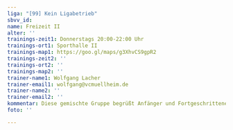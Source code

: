 ```yaml
---
liga: "[99] Kein Ligabetrieb"
sbvv_id: 
name: Freizeit II
alter: ''
trainings-zeit1: Donnerstags 20:00-22:00 Uhr
trainings-ort1: Sporthalle II
trainings-map1: https://goo.gl/maps/g3XhvCS9gpR2
trainings-zeit2: ''
trainings-ort2: ''
trainings-map2: ''
trainer-name1: Wolfgang Lacher
trainer-email1: wolfgang@vcmuellheim.de
trainer-name2: ''
trainer-email2: ''
kommentar: Diese gemischte Gruppe begrüßt Anfänger und Fortgeschrittene gleichermaßen!
foto: ''

---
```

